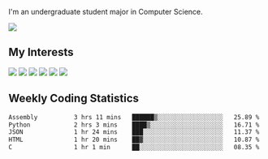 I'm an undergraduate student major in Computer Science.

![](https://github-readme-stats.vercel.app/api?username=littzhch&theme=radical)

## My Interests

![](https://img.shields.io/badge/Python-3776AB?style=flat&labelColor=FFD43B&logoColor=3776AB&logo=python)
![](https://img.shields.io/badge/C-00599C?style=flat&labelColor=01427d&logoColor=6295cb&logo=c)
![](https://img.shields.io/badge/Rust-ffffff?style=flat&labelColor=ffffff&logoColor=000000&logo=rust)
![](https://img.shields.io/badge/LaTeX-008080?style=flat&labelColor=eeece5&logoColor=008080&logo=latex)
![](https://img.shields.io/badge/OpenGL-5487b2?style=flat&labelColor=ffffff&logoColor=5487b2&logo=opengl)
![](https://img.shields.io/badge/archlinux-1793d1?style=flat&labelColor=333333&logoColor=1793d1&logo=archlinux)

## Weekly Coding Statistics
<!--START_SECTION:waka-->

```txt
Assembly          3 hrs 11 mins   ██████▒░░░░░░░░░░░░░░░░░░   25.89 %
Python            2 hrs 3 mins    ████▒░░░░░░░░░░░░░░░░░░░░   16.71 %
JSON              1 hr 24 mins    ███░░░░░░░░░░░░░░░░░░░░░░   11.37 %
HTML              1 hr 20 mins    ██▓░░░░░░░░░░░░░░░░░░░░░░   10.87 %
C                 1 hr 1 min      ██░░░░░░░░░░░░░░░░░░░░░░░   08.35 %
```

<!--END_SECTION:waka-->
